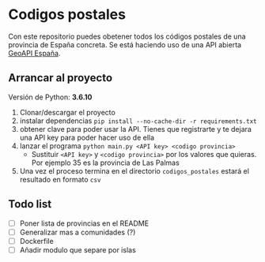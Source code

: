 Codigos postales
================

Con este repositorio puedes obetener todos los códigos postales de una provincia de España concreta. Se está haciendo
uso de una API abierta [GeoAPI España](https://geoapi.es/inicio).

Arrancar al proyecto
--------------------

Versión de Python: __3.6.10__

1. Clonar/descargar el proyecto
2. instalar dependencias `pip install --no-cache-dir -r requirements.txt`
3. obtener clave para poder usar la API. Tienes que registrarte y te dejara una API key para poder hacer uso de ella
4. lanzar el programa `python main.py <API key> <codigo provincia>`
    - Sustituir `<API key>` y `<codigo provincia>` por los valores que quieras. Por ejemplo 35 es la provincia de Las 
    Palmas
5. Una vez el proceso termina en el directorio `codigos_postales` estará el resultado en formato `csv`

Todo list
---------

- [ ] Poner lista de provincias en el README
- [ ] Generalizar mas a comunidades (?)
- [ ] Dockerfile
- [ ] Añadir modulo que separe por islas